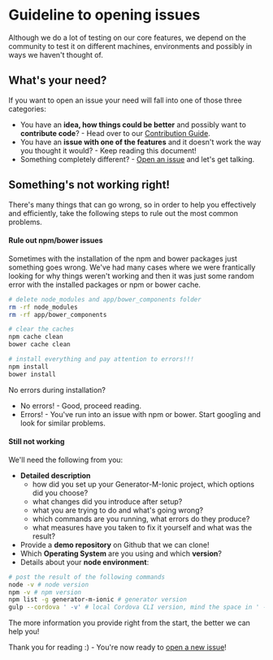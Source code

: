 # Guideline to opening issues
Although we do a lot of testing on our core features, we depend on the community to test it on different machines, environments and possibly in ways we haven't thought of.

## What's your need?
If you want to open an issue your need will fall into one of those three categories:
- You have an **idea, how things could be better** and possibly want to **contribute code**? - Head over to our [Contribution Guide](https://github.com/mwaylabs/generator-m-ionic/tree/master/docs/contribute/contribution_guide.md).
- You have an **issue with one of the features** and it doesn't work the way you thought it would? - Keep reading this document!
- Something completely different? - [Open an issue](https://github.com/mwaylabs/generator-m-ionic/issues/new) and let's get talking.

## Something's not working right!
There's many things that can go wrong, so in order to help you effectively and efficiently, take the following steps to rule out the most common problems.

#### Rule out npm/bower issues
Sometimes with the installation of the npm and bower packages just something goes wrong. We've had many cases where we were frantically looking for why things weren't working and then it was just some random error with the installed packages or npm or bower cache.
```sh
# delete node_modules and app/bower_components folder
rm -rf node_modules
rm -rf app/bower_components

# clear the caches
npm cache clean
bower cache clean

# install everything and pay attention to errors!!!
npm install
bower install
```
No errors during installation?
- No errors! - Good, proceed reading.
- Errors! - You've run into an issue with npm or bower. Start googling and look for similar problems.

#### Still not working
We'll need the following from you:

- **Detailed description**
  - how did you set up your Generator-M-Ionic project, which options did you choose?
  - what changes did you introduce after setup?
  - what you are trying to do and what's going wrong?
  - which commands are you running, what errors do they produce?
  - what measures have you taken to fix it yourself and what was the result?
- Provide a **demo repository** on Github that we can clone!
- Which **Operating System** are you using and which **version**?
- Details about your **node environment**:

```sh
# post the result of the following commands
node -v # node version
npm -v # npm version
npm list -g generator-m-ionic # generator version
gulp --cordova ' -v' # local Cordova CLI version, mind the space in ' -v'
```

The more information you provide right from the start, the better we can help you!

Thank you for reading :) - You're now ready to
[open a new issue](https://github.com/mwaylabs/generator-m-ionic/issues/new)!
